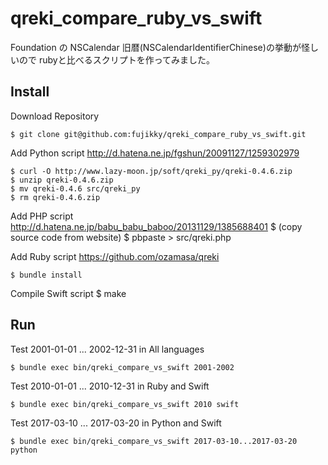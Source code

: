 # qreki_compare_ruby_vs_swift
Foundation の NSCalendar 旧暦(NSCalendarIdentifierChinese)の挙動が怪しいので
rubyと比べるスクリプトを作ってみました。

## Install

Download Repository

    $ git clone git@github.com:fujikky/qreki_compare_ruby_vs_swift.git

Add Python script
http://d.hatena.ne.jp/fgshun/20091127/1259302979

    $ curl -O http://www.lazy-moon.jp/soft/qreki_py/qreki-0.4.6.zip
    $ unzip qreki-0.4.6.zip
    $ mv qreki-0.4.6 src/qreki_py
    $ rm qreki-0.4.6.zip

Add PHP script
http://d.hatena.ne.jp/babu_babu_baboo/20131129/1385688401
    $ (copy source code from website)
    $ pbpaste > src/qreki.php

Add Ruby script
https://github.com/ozamasa/qreki

    $ bundle install

Compile Swift script
    $ make

## Run

Test 2001-01-01 ... 2002-12-31 in All languages

    $ bundle exec bin/qreki_compare_vs_swift 2001-2002

Test 2010-01-01 ... 2010-12-31 in Ruby and Swift

    $ bundle exec bin/qreki_compare_vs_swift 2010 swift

Test 2017-03-10 ... 2017-03-20 in Python and Swift

    $ bundle exec bin/qreki_compare_vs_swift 2017-03-10...2017-03-20 python
